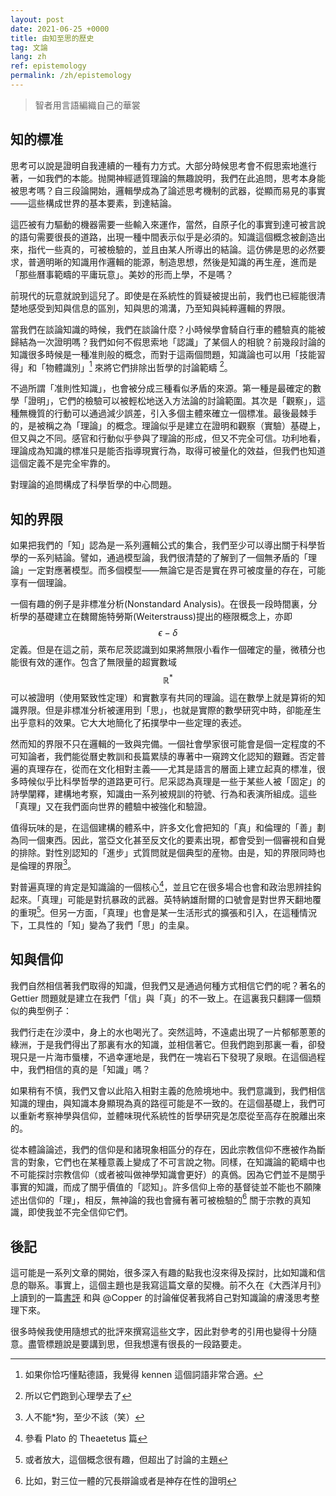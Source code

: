 ```yaml
---
layout: post
date: 2021-06-25 +0000
title: 由知至思的歷史
tag: 文論
lang: zh
ref: epistemology
permalink: /zh/epistemology
---
```


> 智者用言語編織自己的華裳

## 知的標准

思考可以說是證明自我連續的一種有力方式。大部分時候思考會不假思索地進行著，一如我們的本能。抛開神經遞質理論的無趣說明，我們在此追問，思考本身能被思考嗎？自三段論開始，邏輯學成為了論述思考機制的武器，從顯而易見的事實——這些構成世界的基本要素，到達結論。

這匹被有力驅動的機器需要一些輸入來運作，當然，自原子化的事實到達可被言說的語句需要很長的道路，出現一種中間表示似乎是必須的。知識這個概念被創造出來，指代一些真的，可被檢驗的，並且由某人所導出的結論。這仿佛是思的必然要求，普適明晰的知識用作邏輯的能源，制造思想，然後是知識的再生産，進而是「那些曆事範疇的平庸玩意」。美妙的形而上學，不是嗎？

前現代的玩意就說到這兒了。即使是在系統性的質疑被提出前，我們也已經能很清楚地感受到知與信息的區別，知與思的鴻溝，乃至知與純粹邏輯的界限。

當我們在談論知識的時候，我們在談論什麼？小時候學會騎自行車的體驗真的能被歸結為一次證明嗎？我們如何不假思索地「認識」了某個人的相貌？前幾段討論的知識很多時候是一種准則般的概念，而對于這兩個問題，知識論也可以用「技能習得」和「物體識別」[^1] 來將它們排除出哲學的討論範疇 [^2]。

不過所謂「准則性知識」，也會被分成三種看似矛盾的來源。第一種是最確定的數學「證明」，它們的檢驗可以被輕松地送入方法論的討論範圍。其次是「觀察」，這種無機質的行動可以通過減少誤差，引入多個主體來確立一個標准。最後最棘手的，是被稱之為「理論」的概念。理論似乎是建立在證明和觀察（實驗）基礎上，但又與之不同。感官和行動似乎參與了理論的形成，但又不完全可信。功利地看，理論成為知識的標准只是能否指導現實行為，取得可被量化的效益，但我們也知道這個定義不是完全牢靠的。

對理論的追問構成了科學哲學的中心問題。

## 知的界限

如果把我們的「知」認為是一系列邏輯公式的集合，我們至少可以導出關于科學哲學的一系列結論。譬如，通過模型論，我們很清楚的了解到了一個無矛盾的「理論」一定對應著模型。而多個模型——無論它是否是實在界可被度量的存在，可能享有一個理論。

一個有趣的例子是非標准分析(Nonstandard Analysis)。在很長一段時間裏，分析學的基礎建立在魏爾施特勞斯(Weiterstrauss)提出的極限概念上，亦即 $$\epsilon-\delta$$ 定義。但是在這之前，萊布尼茨認識到如果將無限小看作一個確定的量，微積分也能很有效的運作。包含了無限量的超實數域 $$\mathbb{R}^{*}$$ 可以被證明（使用緊致性定理）和實數享有共同的理論。這在數學上就是算術的知識界限。但是非標准分析被運用到「思」，也就是實際的數學研究中時，卻能産生出乎意料的效果。它大大地簡化了拓撲學中一些定理的表述。

然而知的界限不只在邏輯的一致與完備。一個社會學家很可能會是個一定程度的不可知論者，我們能從曆史教訓和長篇累牍的專著中一窺跨文化認知的艱難。否定普遍的真理存在，從而在文化相對主義——尤其是語言的層面上建立起真的標准，很多時候似乎比科學哲學的道路更可行。尼采認為真理是一些于某些人被「固定」的詩學闡釋，建構地考察，知識由一系列被規訓的符號、行為和表演所組成。這些「真理」又在我們面向世界的體驗中被強化和驗證。

值得玩味的是，在這個建構的體系中，許多文化會把知的「真」和倫理的「善」劃為同一個東西。因此，當亞文化甚至反文化的要素出現，都會受到一個審視和自覺的排除。對性別認知的「進步」式質問就是個典型的産物。由是，知的界限同時也是倫理的界限[^3]。

對普遍真理的肯定是知識論的一個核心[^4]，並且它在很多場合也會和政治思辨挂鈎起來。「真理」可能是對抗暴政的武器。英特納雄耐爾的口號會是對世界天翻地覆的重現[^5]。但另一方面，「真理」也會是某一生活形式的擴張和引入，在這種情況下，工具性的「知」變為了我們「思」的圭臬。

## 知與信仰

我們自然相信著我們取得的知識，但我們又是通過何種方式相信它們的呢？著名的 Gettier 問題就是建立在我們「信」與「真」的不一致上。在這裏我只翻譯一個類似的典型例子：

我們行走在沙漠中，身上的水也喝光了。突然這時，不遠處出現了一片郁郁蔥蔥的綠洲，于是我們得出了那裏有水的知識，並相信著它。但我們跑到那裏一看，卻發現只是一片海市蜃樓，不過幸運地是，我們在一塊岩石下發現了泉眼。在這個過程中，我們相信的真的是「知識」嗎？

如果稍有不慎，我們又會以此陷入相對主義的危險境地中。我們意識到，我們相信知識的理由，與知識本身顯現為真的路徑可能是不一致的。在這個基礎上，我們可以重新考察神學與信仰，並體味現代系統性的哲學研究是怎麼從至高存在脫離出來的。

從本體論論述，我們的信仰是和諸現象相區分的存在，因此宗教信仰不應被作為斷言的對象，它們也在某種意義上變成了不可言說之物。同樣，在知識論的範疇中也不可能探討宗教信仰（或者被叫做神學知識會更好）的真僞。因為它們並不是關乎事實的知識，而成了關乎價值的「認知」。許多信仰上帝的基督徒並不能也不願陳述出信仰的「理」，相反，無神論的我也會擁有著可被檢驗的[^6] 關于宗教的真知識，即使我並不完全信仰它們。

## 後記

這可能是一系列文章的開始，很多深入有趣的點我也沒來得及探討，比如知識和信息的聯系。事實上，這個主題也是我寫這篇文章的契機。前不久在《大西洋月刊》上讀到的一篇[書評][1] 和與 @Copper 的討論催促著我將自己對知識論的膚淺思考整理下來。

很多時候我使用隨想式的批評來撰寫這些文字，因此對參考的引用也變得十分隨意。盡管標題說是要講到思，但我想還有很長的一段路要走。

[^1]:	如果你恰巧懂點德語，我覺得 kennen 這個詞語非常合適。

[^2]:	所以它們跑到心理學去了

[^3]:	人不能\*狗，至少不該（笑）

[^4]:	參看 Plato 的 Theaetetus 篇

[^5]:	或者放大，這個概念很有趣，但超出了討論的主題

[^6]:	比如，對三位一體的冗長辯論或者是神存在性的證明

[1]:	https://www.theatlantic.com/culture/archive/2021/06/information-efficiency-history-filing-cabinet/619106/
